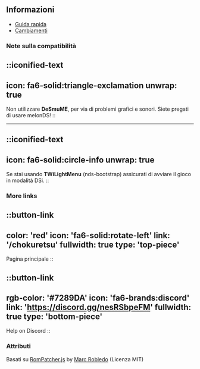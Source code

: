 ## Informazioni
* [Guida rapida](/it/chokuretsu/guide)
* [Cambiamenti](https://github.com/haroohie-club/ChokuretsuTranslationRelease/releases)

### Note sulla compatibilità
::iconified-text
---
icon: fa6-solid:triangle-exclamation
unwrap: true
---
Non utilizzare **DeSmuME**, per via di problemi grafici e sonori. Siete pregati di usare melonDS!
::

<hr/>

::iconified-text
---
icon: fa6-solid:circle-info
unwrap: true
---
Se stai usando **TWiLightMenu** (nds-bootstrap) assicurati di avviare il gioco in modalità DSi.
::

### More links
::button-link
---
color: 'red'
icon: 'fa6-solid:rotate-left'
link: '/chokuretsu'
fullwidth: true
type: 'top-piece'
---
Pagina principale
::

::button-link
---
rgb-color: '#7289DA'
icon: 'fa6-brands:discord'
link: 'https://discord.gg/nesRSbpeFM'
fullwidth: true
type: 'bottom-piece'
---
Help on Discord
::

### Attributi
Basati su [RomPatcher.js](https://github.com/marcrobledo/RomPatcher.js/) by [Marc Robledo](https://www.marcrobledo.com/) (Licenza MIT)